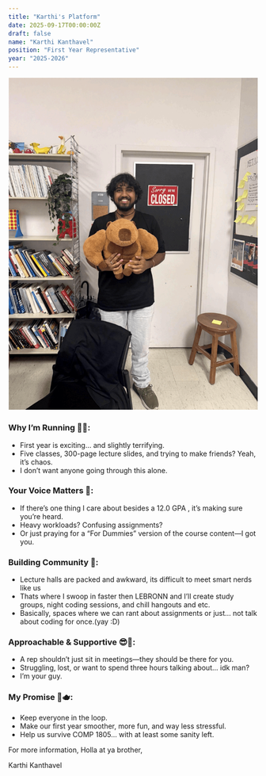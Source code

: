 ```yaml
---
title: "Karthi's Platform"
date: 2025-09-17T00:00:00Z
draft: false
name: "Karthi Kanthavel"
position: "First Year Representative"
year: "2025-2026"
---
```


![Karthi](/images/first_year_reps/2025/karthi.png)

### Why I’m Running 🏃💨:
- First year is exciting… and slightly terrifying.
- Five classes, 300-page lecture slides, and trying to make friends? Yeah, it’s chaos.
- I don’t want anyone going through this alone.

### Your Voice Matters 🎤:
- If there’s one thing I care about besides a 12.0 GPA , it’s making sure you’re heard.
- Heavy workloads? Confusing assignments?
- Or just praying for a “For Dummies” version of the course content—I got you.

### Building Community 🐐:
- Lecture halls are packed and awkward, its difficult to meet smart nerds like us
- Thats where I swoop in faster then LEBRONN and I’ll create study groups, night coding sessions, and chill hangouts and etc.
- Basically, spaces where we can rant about assignments or just… not talk about coding for once.(yay :D)

### Approachable & Supportive 😎🦸:
- A rep shouldn’t just sit in meetings—they should be there for you.
- Struggling, lost, or want to spend three hours talking about... idk man?
- I’m your guy.

### My Promise 🧞🫖:
- Keep everyone in the loop.
- Make our first year smoother, more fun, and way less stressful.
- Help us survive COMP 1805… with at least some sanity left.

For more information, Holla at ya brother,

Karthi Kanthavel
